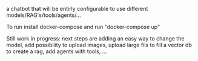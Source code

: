 a chatbot that will be entirly configurable to use different models/RAG's/tools/agents/...


To run install docker-compose and run "docker-compose up"


Still work in progress: next steps are adding an easy way to change the model, add possibility to upload images, upload large fils to fill a vector db to create a rag, add agents with tools, ...

